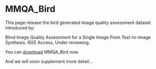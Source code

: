 # MMQA_Bird

This page release the bird generated image quality assessment dataset introduced by:

Blind Image Quality Assessment for a Single Image From Text-to-Image Synthesis. IEEE Access, Under reviewing.

You can [download](http://www.cnblogs.com/sxdcgaq8080/p/7894828.html) MMQA_Bird now.

And we will soon supplement more detail...
